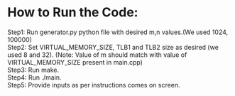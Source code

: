 How to Run the Code:
====================
Step1: Run generator.py python file with desired m,n values.(We used 1024, 100000)  
Step2: Set VIRTUAL_MEMORY_SIZE, TLB1 and TLB2 size as desired (we used 8 and 32). (Note: Value of m should match with value of VIRTUAL_MEMORY_SIZE present in main.cpp)  
Step3: Run make.  
Step4: Run ./main.  
Step5: Provide inputs as per instructions comes on screen.
